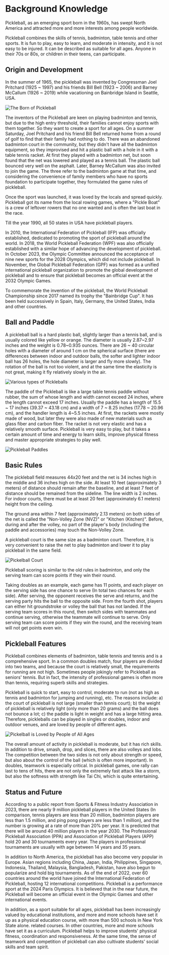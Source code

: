 # Background Knowledge

Pickleball, as an emerging sport born in the 1960s, has swept North America and attracted more and more interests among people worldwide.

Pickleball combines the skills of tennis, badminton, table tennis and other sports. It is fun to play, easy to learn, and moderate in intensity, and it is not easy to be injured. It can be described as suitable for all ages. Anyone in their 70s or 80s, or children in their teens, can participate.

## Origin and Development

In the summer of 1965, the pickleball was invented by Congressman Joel Pritchard (1925 ~ 1997) and his friends Bill Bell (1923 ~ 2006) and Barney McCallum (1926 ~ 2019) while vacationing on Bainbridge Island in Seattle, USA.

![The Born of Pickleball](_images/pickleball-born.png)

The inventors of the Pickleball are keen on playing badminton and tennis, but due to the high entry threshold, their families cannot enjoy sports with them together. So they want to create a sport for all ages. On a summer Saturday, Joel Pritchard and his friend Bill Bell returned home from a round of golf to find that their family had nothing to do. There was an abandoned badminton court in the community, but they didn't have all the badminton equipment, so they improvised and hit a plastic ball with a hole in it with a table tennis racket. At first they played with a badminton net, but soon found that the net was lowered and played as a tennis ball. The plastic ball bounced very well on the asphalt. Later, Barney McCallum was also invited to join the game. The three refer to the badminton game at that time, and considering the convenience of family members who have no sports foundation to participate together, they formulated the game rules of pickleball.

Once the sport was launched, it was loved by the locals and spread quickly. Pickleball got its name from the local rowing games, where a "Pickle Boat" is a crew of leftover rowers that no one wanted and is often the last boat in the race.

Till the year 1990, all 50 states in USA have pickleball players. 

In 2010, the International Federation of Pickleball (IFP) was officially established, dedicated to promoting the sport of pickleball around the world. In 2018, the World Pickleball Federation (WPF) was also officially established with a similar hope of advancing the development of pickleball. In October 2023, the Olympic Committee announced the acceptance of nine new sports for the 2028 Olympics, which did not include pickleball. In November, the Global Pickleball Federation (GPF) was formed as a unified international pickleball organization to promote the global development of pickleball and to ensure that pickleball becomes an official event at the 2032 Olympic Games.

To commemorate the invention of the pickleball, the World Pickleball Championship since 2017 named its trophy the "Bainbridge Cup". It has been held successively in Spain, Italy, Germany, the United States, India and other countries.

## Ball and Paddle

A pickleball ball is a hard plastic ball, slightly larger than a tennis ball, and is usually colored like yellow or orange. The diameter is usually 2.87~2.97 inches and the weight is 0.78~0.935 ounces. There are 26 ~ 40 circular holes with a diameter of around 1 cm on the spherical surface (there are differences between indoor and outdoor balls, the softer and lighter indoor ball has 26 holes, the hole diameter is larger and fly more slowly). The rotation of the ball is not too violent, and at the same time the elasticity is not great, making it fly relatively slowly in the air.

![Various types of Pickleballs](_images/various-type-balls.png)

The paddle of the Pickleball is like a large table tennis paddle without rubber, the sum of whose length and width cannot exceed 24 inches, where the length cannot exceed 17 inches. Usually the paddle has a length of 15.5 ~ 17 inches (39.37 ~ 43.18 cm) and a width of 7 ~ 8.25 inches (17.78 ~ 20.96 cm), and the handler length is 4~5.5 inches. At first, the rackets were mostly made of wood, but later they were also made of new materials such as glass fiber and carbon fiber. The racket is not very elastic and has a relatively smooth surface. Pickleball is very easy to play, but it takes a certain amount of time and energy to learn skills, improve physical fitness and master appropriate strategies to play well.

![Pickleball Paddles](_images/pickleball-paddles.png)

## Basic Rules

The pickleball field measures 44x20 feet and the net is 34 inches high in the middle and 36 inches high on the side. At least 10 feet (approximately 3 meters) of distance should remain after the baseline, and at least 7 feet of distance should be remained from the sideline. The line width is 2 inches. For indoor courts, there must be at least 20 feet (approximately 6.1 meters) height from the ceiling.

The ground area within 7 feet (approximately 2.13 meters) on both sides of the net is called the "Non-Volley Zone (NVZ)" or "Kitchen (Kitchen)". Before, during and after the volley, no part of the player's body (including the paddle and accessories) may touch the Non-Volley Zone.

A pickleball court is the same size as a badminton court. Therefore, it is very convenient to raise the net to play badminton and lower it to play pickleball in the same field.

![Pickelball Court](_images/pickleball-court.png)

Pickleball scoring is similar to the old rules in badminton, and only the serving team can score points if they win their round.

Taking doubles as an example, each game has 11 points, and each player on the serving side has one chance to serve (In total two chances for each side). After serving, the opponent receives the serve and returns, and the serving party hits the ball to the opposite side. From the fourth shot,  players can either hit groundstroke or volley the ball that has not landed. If the serving team scores in this round, then switch sides with teammates and continue serving, otherwise the teammate will continue to serve. Only serving team can score points if they win the round, and the receiving team will not get points even win.

## Pickleball Features

Pickleball combines elements of badminton, table tennis and tennis and is a comprehensive sport. In a common doubles match, four players are divided into two teams, and because the court is relatively small, the requirements for running are not high. Sometimes people jokingly refer to Pickleball as seniors' tennis. But in fact, the intensity of professional games is often more than tennis, requiring superb skills and strategies.

Pickleball is quick to start, easy to control, moderate to run (not as high as tennis and badminton for jumping and running), etc. The reasons include: a) the court of pickleball is not large (smaller than tennis court); b) the weight of pickleball is relatively light (only more than 20 grams) and the ball does not bounce a lot; c) the paddle is light in weight and has a large hitting area. Therefore, pickleballs can be played in singles or doubles, indoor and outdoor venues, and are loved by people of different ages.

![Pickelball is Loved by People of All Ages](_images/sport-lifecycle.png)

The overall amount of activity in pickleball is moderate, but it has rich skills. In addition to drive, smash, drop, and slices, there are also volleys and lobs. The competition between the two sides is not only about strength or speed, but also about the control of the ball (which is often more important). In doubles, teamwork is especially critical. In pickleball games, one rally can last to tens of hits, there are not only the extremely fast attack like a storm, but also the softness with strength like Tai Chi, which is quite entertaining.

## Status and Future

According to a public report from Sports & Fitness Industry Association in 2023, there are nearly 9 million pickleball players in the United States (In comparison, tennis players are less than 20 million, badminton players are less than 1.5 million, and ping pong players are less than 1 million), and the number is growing at a rate of more than 20% per year. It is predicted that there will be around 40 million players in the year 2030. The Professional Pickleball Association (PPA) and Association of Pickleball Players (APP) hold 20 and 30 tournaments every year. The players in professional tournaments are usually with age between 14 years and 35 years.

In addition to North America, the pickleball has also become very popular in Europe. Asian regions including China, Japan, India, Philippines, Singapore, Indonesia, Thailand, Malaysia, Bangladesh, Pakistan, have also begun to popularize and hold big tournaments. As of the end of 2022, over 60 countries around the world have joined the International Federation of Pickleball, hosting 12 international competitions. Pickleball is a performance sport at the 2024 Paris Olympics. It is believed that in the near future, the Pickleball will become an official event in the Olympic Games and other international events.

In addition, as a sport suitable for all ages, pickleball has been increasingly valued by educational institutions, and more and more schools have set it up as a physical education course, with more than 500 schools in New York State alone. related courses. In other countries, more and more schools have set it as a curriculum. Pickleball helps to improve students' physical fitness, coordination and responsiveness. At the same time, the sense of teamwork and competition of pickleball can also cultivate students' social skills and team spirit.